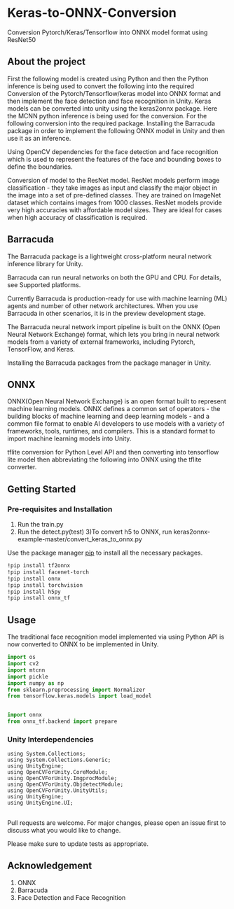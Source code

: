 # Keras-to-ONNX-Conversion
Conversion Pytorch/Keras/Tensorflow into ONNX model format using ResNet50
## About the project

First the following model is created using Python and then the Python inference is being used to convert the following into the required 
Conversion of the Pytorch/Tensorflow/keras model into ONNX format and then implement the face detection and face recognition in Unity. Keras models can be converted into unity using the keras2onnx package. Here the MCNN python inference is being used for the conversion. For the following conversion into the required package.
Installing the Barracuda package in order to implement the following ONNX model in Unity and then use it as an inference. 

Using OpenCV dependencies for the face detection and face recognition which is used to represent the features of the face and bounding boxes to define the boundaries.

Conversion of model to the ResNet model. ResNet models perform image classification - they take images as input and classify the major object in the image into a set of pre-defined classes. They are trained on ImageNet dataset which contains images from 1000 classes. ResNet models provide very high accuracies with affordable model sizes. They are ideal for cases when high accuracy of classification is required.

## Barracuda 
The Barracuda package is a lightweight cross-platform neural network inference library for Unity.

Barracuda can run neural networks on both the GPU and CPU. For details, see Supported platforms.

Currently Barracuda is production-ready for use with machine learning (ML) agents and number of other network architectures. When you use Barracuda in other scenarios, it is in the preview development stage.

The Barracuda neural network import pipeline is built on the ONNX (Open Neural Network Exchange) format, which lets you bring in neural network models from a variety of external frameworks, including Pytorch, TensorFlow, and Keras.

Installing the Barracuda packages from the package manager in Unity.

## ONNX
ONNX(Open Neural Network Exchange) is an open format built to represent machine learning models. ONNX defines a common set of operators - the building blocks of machine learning and deep learning models - and a common file format to enable AI developers to use models with a variety of frameworks, tools, runtimes, and compilers. This is a standard format to import machine learning models into Unity.

tflite conversion for Python Level API and then converting into tensorflow lite model then abbreviating the following into ONNX using the tflite converter.

## Getting Started

### Pre-requisites and Installation
1) Run the train.py
2) Run the detect.py(test)
3)To convert h5 to ONNX, run keras2onnx-example-master/convert_keras_to_onnx.py

Use the package manager [pip](https://pip.pypa.io/en/stable/) to install all the necessary packages.

```bash
!pip install tf2onnx
!pip install facenet-torch
!pip install onnx
!pip install torchvision
!pip install h5py
!pip install onnx_tf
```

## Usage
The traditional face recognition model implemented via using Python API is now converted to ONNX to be implemented in Unity.

```python
import os 
import cv2
import mtcnn
import pickle 
import numpy as np 
from sklearn.preprocessing import Normalizer
from tensorflow.keras.models import load_model


import onnx
from onnx_tf.backend import prepare

```

### Unity Interdependencies
```
using System.Collections;
using System.Collections.Generic;
using UnityEngine;
using OpenCVForUnity.CoreModule;
using OpenCVForUnity.ImgprocModule;
using OpenCVForUnity.ObjdetectModule;
using OpenCVForUnity.UnityUtils;
using UnityEngine;
using UnityEngine.UI;
```
## 
Pull requests are welcome. For major changes, please open an issue first to discuss what you would like to change.

Please make sure to update tests as appropriate.

## Acknowledgement

1) ONNX 
2) Barracuda
3) Face Detection and Face Recognition
